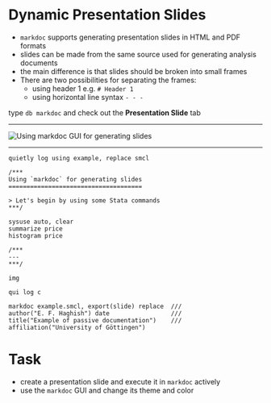 Dynamic Presentation Slides
===========================

- `markdoc` supports generating presentation slides in HTML and PDF formats
- slides can be made from the same source used for generating analysis documents
- the main difference is that slides should be broken into small frames
- There are two possibilities for separating the frames:
    + using header 1 e.g. `# Header 1`
    + using horizontal line syntax `- - -`

type `db markdoc` and check out the **Presentation Slide** tab

-----

![Using `markdoc` GUI for generating slides](./images/dialogbox-slide.png)

------

~~~
quietly log using example, replace smcl

/***
Using `markdoc` for generating slides
=====================================

> Let's begin by using some Stata commands
***/

sysuse auto, clear
summarize price
histogram price

/***
---
***/

img

qui log c

markdoc example.smcl, export(slide) replace  ///
author("E. F. Haghish") date                 ///
title("Example of passive documentation")    ///
affiliation("University of Göttingen")
~~~


Task
===========

- create a presentation slide and execute it in `markdoc` actively
- use the `markdoc` GUI and change its theme and color
